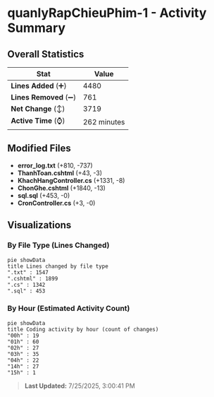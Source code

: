 # quanlyRapChieuPhim-1 - Activity Summary 

## Overall Statistics

| Stat                   | Value                                                             |
| ---------------------- | ----------------------------------------------------------------- |
| **Lines Added** (➕)   | 4480                                          |
| **Lines Removed** (➖) | 761                                        |
| **Net Change** (↕)    | 3719                |
| **Active Time** (⌚)   | 262 minutes |


## Modified Files
- **error_log.txt** (+810, -737)
- **ThanhToan.cshtml** (+43, -3)
- **KhachHangController.cs** (+1331, -8)
- **ChonGhe.cshtml** (+1840, -13)
- **sql.sql** (+453, -0)
- **CronController.cs** (+3, -0)

## Visualizations

### By File Type (Lines Changed)

```mermaid
pie showData
title Lines changed by file type
".txt" : 1547
".cshtml" : 1899
".cs" : 1342
".sql" : 453
```

### By Hour (Estimated Activity Count)

```mermaid
pie showData
title Coding activity by hour (count of changes)
"00h" : 19
"01h" : 60
"02h" : 27
"03h" : 35
"04h" : 22
"14h" : 27
"15h" : 1
```


> **Last Updated:** 7/25/2025, 3:00:41 PM